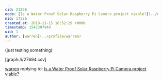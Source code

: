 ```yaml
---
cid: 21266
node: [Is a Water Proof Solar Raspberry Pi Camera project viable?](../notes/icarito/11-12-2018/is-a-water-proof-solar-raspberry-pi-camera-project-viable)
nid: 17526
created_at: 2018-11-15 18:52:29 +0000
timestamp: 1542307949
uid: 1
author: [warren](../profile/warren)
---
```


(just testing something)

[graph:/i/27694.csv]


[warren](../profile/warren) replying to: [Is a Water Proof Solar Raspberry Pi Camera project viable?](../notes/icarito/11-12-2018/is-a-water-proof-solar-raspberry-pi-camera-project-viable)

